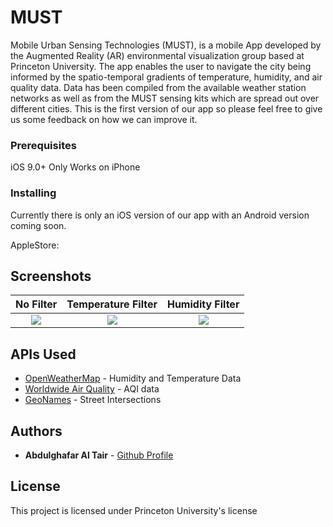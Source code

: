 # MUST

Mobile Urban Sensing Technologies (MUST), is a mobile App developed by the Augmented Reality (AR) environmental visualization group based at Princeton University. The app enables the user to navigate the city being informed by the spatio-temporal gradients of temperature, humidity, and air quality data. Data has been compiled from the available weather station networks as well as from the MUST sensing kits which are spread out over different cities. This is the first version of our app so please feel free to give us some feedback on how we can improve it.


### Prerequisites

iOS 9.0+
Only Works on iPhone


### Installing

Currently there is only an iOS version of our app with an Android version coming soon.

AppleStore: 


## Screenshots
No Filter                  |  Temperature Filter       |  Humidity Filter
:-------------------------:|:-------------------------:|:-------------------------:
![](http://i.imgur.com/Lf0gHx7.jpg) |  ![](http://i.imgur.com/xgWI86z.jpg) | ![](http://i.imgur.com/vbh7FVT.jpg)

## APIs Used

* [OpenWeatherMap](https://openweathermap.org/current) - Humidity and Temperature Data
* [Worldwide Air Quality](http://aqicn.org/api/) - AQI data
* [GeoNames](http://www.geonames.org/export/web-services.html) - Street Intersections



## Authors

* **Abdulghafar Al Tair** - [Github Profile](https://github.com/BidoTair) 


## License

This project is licensed under Princeton University's license



